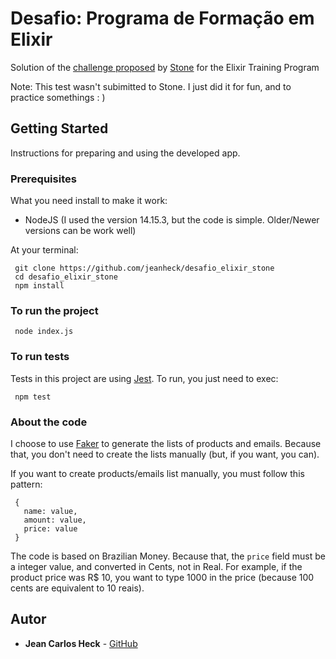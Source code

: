 
# Desafio: Programa de Formação em Elixir

Solution of the [challenge proposed](https://gist.github.com/programa-elixir/1bd50a6d97909f2daa5809c7bb5b9a8a) by [Stone](https://www.stone.com.br/) for the Elixir Training Program

Note: This test wasn't subimitted to Stone. I just did it for fun, and to practice somethings : )

## Getting Started

Instructions for preparing and using the developed app.

### Prerequisites

What you need install to make it work:

* NodeJS (I used the version 14.15.3, but the code is simple. Older/Newer versions can be work well)

At your terminal:

```
 git clone https://github.com/jeanheck/desafio_elixir_stone
 cd desafio_elixir_stone
 npm install
```

### To run the project

```
 node index.js
```

### To run tests

Tests in this project are using [Jest](https://jestjs.io/). To run, you just need to exec:

```
 npm test
```

### About the code

I choose to use [Faker](https://github.com/marak/Faker.js/) to generate the lists of products and emails. Because that, you don't need to create the lists manually (but, if you want, you can).

If you want to create products/emails list manually, you must follow this pattern:

```
 {
   name: value,
   amount: value,
   price: value
 }
```

The code is based on Brazilian Money. Because that, the ```price``` field must be a integer value, and converted in Cents, not in Real. For example, if the product price was R$ 10, you want to type 1000 in the price (because 100 cents are equivalent to 10 reais).

## Autor

* **Jean Carlos Heck** - [GitHub](https://github.com/jeanheck)
